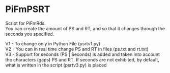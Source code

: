 # PiFmPSRT
Script for PiFmRds.  
You can create the amount of PS and RT, and so that it changes through the seconds you specified.  
  
V1 - To change only in Python File (psrtv1.py)  
V2 - You can in real time change PS and RT in files (ps.txt and rt.txt)  
V3 - Support for seconds (PS | Seconds) is added and taken into account the characters (gaps) PS and RT. If seconds are not exhibited, by default, what is written in the script (psrtv3.py) is placed    
